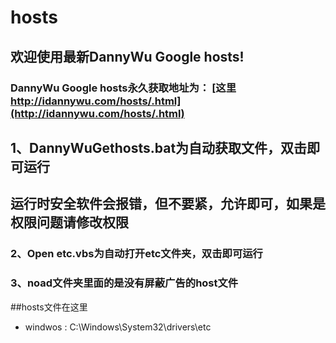 # hosts
## 欢迎使用最新DannyWu Google hosts!
### DannyWu Google hosts永久获取地址为： [这里 http://idannywu.com/hosts/.html](http://idannywu.com/hosts/.html)
## 1、DannyWuGethosts.bat为自动获取文件，双击即可运行
## 运行时安全软件会报错，但不要紧，允许即可，如果是权限问题请修改权限
### 2、Open etc.vbs为自动打开etc文件夹，双击即可运行
### 3、noad文件夹里面的是没有屏蔽广告的host文件

##hosts文件在这里
* windwos : C:\Windows\System32\drivers\etc 
